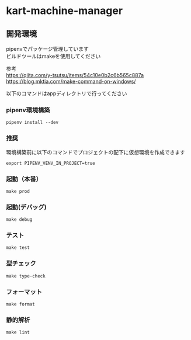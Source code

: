 # kart-machine-manager

## 開発環境

pipenvでパッケージ管理しています  
ビルドツールはmakeを使用してください

参考  
https://qiita.com/y-tsutsu/items/54c10e0b2c6b565c887a  
https://blog.mktia.com/make-command-on-windows/

以下のコマンドはappディレクトリで行ってください

### pipenv環境構築
    pipenv install --dev

### 推奨
環境構築前に以下のコマンドでプロジェクトの配下に仮想環境を作成できます  
```
export PIPENV_VENV_IN_PROJECT=true
```

### 起動（本番）
    make prod

### 起動(デバッグ)
    make debug

### テスト
    make test

### 型チェック
    make type-check

### フォーマット
    make format

### 静的解析
    make lint
